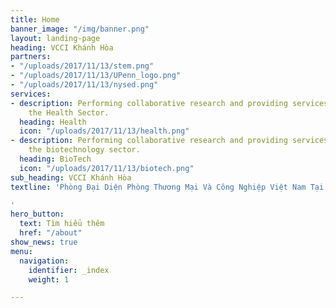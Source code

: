 ```yaml
---
title: Home
banner_image: "/img/banner.png"
layout: landing-page
heading: VCCI Khánh Hòa
partners:
- "/uploads/2017/11/13/stem.png"
- "/uploads/2017/11/13/UPenn_logo.png"
- "/uploads/2017/11/13/nysed.png"
services:
- description: Performing collaborative research and providing services to support
    the Health Sector.
  heading: Health
  icon: "/uploads/2017/11/13/health.png"
- description: Performing collaborative research and providing services to support
    the biotechnology sector.
  heading: BioTech
  icon: "/uploads/2017/11/13/biotech.png"
sub_heading: VCCI Khánh Hòa
textline: 'Phòng Đại Diện Phòng Thương Mại Và Công Nghiệp Việt Nam Tại Khánh Hoà

'
hero_button:
  text: Tìm hiểu thêm
  href: "/about"
show_news: true
menu:
  navigation:
    identifier: _index
    weight: 1

---
```

